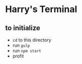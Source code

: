 # Harry's Terminal
## to initialize
- `cd` to this directory
- run `gulp`
- run `npm start`
- profit
